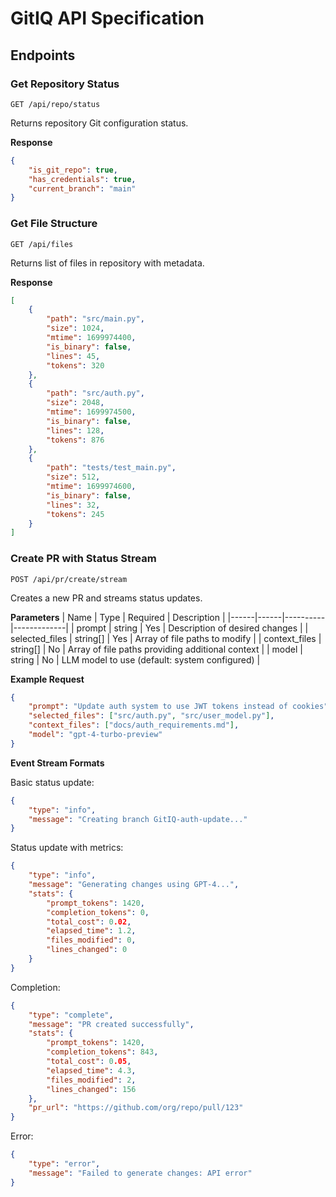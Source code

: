 # GitIQ API Specification

## Endpoints

### Get Repository Status
```
GET /api/repo/status
```

Returns repository Git configuration status.

**Response**
```json
{
    "is_git_repo": true,
    "has_credentials": true,
    "current_branch": "main"
}
```

### Get File Structure
```
GET /api/files
```

Returns list of files in repository with metadata.

**Response**
```json
[
    {
        "path": "src/main.py",
        "size": 1024,
        "mtime": 1699974400,
        "is_binary": false,
        "lines": 45,
        "tokens": 320
    },
    {
        "path": "src/auth.py",
        "size": 2048,
        "mtime": 1699974500,
        "is_binary": false,
        "lines": 128,
        "tokens": 876
    },
    {
        "path": "tests/test_main.py",
        "size": 512,
        "mtime": 1699974600,
        "is_binary": false,
        "lines": 32,
        "tokens": 245
    }
]
```

### Create PR with Status Stream
```
POST /api/pr/create/stream
```

Creates a new PR and streams status updates.

**Parameters**
| Name | Type | Required | Description |
|------|------|----------|-------------|
| prompt | string | Yes | Description of desired changes |
| selected_files | string[] | Yes | Array of file paths to modify |
| context_files | string[] | No | Array of file paths providing additional context |
| model | string | No | LLM model to use (default: system configured) |

**Example Request**
```json
{
    "prompt": "Update auth system to use JWT tokens instead of cookies",
    "selected_files": ["src/auth.py", "src/user_model.py"],
    "context_files": ["docs/auth_requirements.md"],
    "model": "gpt-4-turbo-preview"
}
```

**Event Stream Formats**

Basic status update:
```json
{
    "type": "info",
    "message": "Creating branch GitIQ-auth-update..."
}
```

Status update with metrics:
```json
{
    "type": "info",
    "message": "Generating changes using GPT-4...",
    "stats": {
        "prompt_tokens": 1420,
        "completion_tokens": 0,
        "total_cost": 0.02,
        "elapsed_time": 1.2,
        "files_modified": 0,
        "lines_changed": 0
    }
}
```

Completion:
```json
{
    "type": "complete",
    "message": "PR created successfully",
    "stats": {
        "prompt_tokens": 1420,
        "completion_tokens": 843,
        "total_cost": 0.05,
        "elapsed_time": 4.3,
        "files_modified": 2,
        "lines_changed": 156
    },
    "pr_url": "https://github.com/org/repo/pull/123"
}
```

Error:
```json
{
    "type": "error",
    "message": "Failed to generate changes: API error"
}
```
